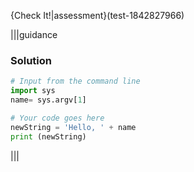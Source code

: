 {Check It!|assessment}(test-1842827966)

|||guidance
### Solution
```python
# Input from the command line
import sys
name= sys.argv[1]

# Your code goes here
newString = 'Hello, ' + name
print (newString)
```
|||
